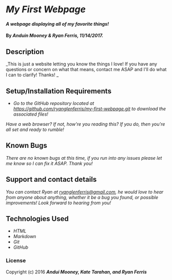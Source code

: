 # _My First Webpage_

#### _A webpage displaying all of my favorite things!_

#### By _**Anduin Mooney & Ryan Ferris, 11/14/2017.**_

## Description

_This is just a website letting you know the things I love! If you have any questions or concern on what that means, contact me ASAP and I'll do what I can to clarify! Thanks! _

## Setup/Installation Requirements

* _Go to the GitHub repository located at https://github.com/ryanglenferris/my-first-webpage.git to download the associated files!_

_Have a web browser? If not, how're you reading this? If you do, then you're all set and ready to rumble!_

## Known Bugs

_There are no known bugs at this time, if you run into any issues please let me know so I can fix it ASAP. Thank you!_

## Support and contact details

_You can contact Ryan at ryanglenferris@gmail.com, he would love to hear from anyone about anything, whether it be a bug you found, or possible improvements! Look forward to hearing from you!_

## Technologies Used

* _HTML_
* _Markdown_
* _Git_
* _GitHub_

### License

Copyright (c) 2016 **_Andui Mooney, Kate Tarahan, and Ryan Ferris_**
